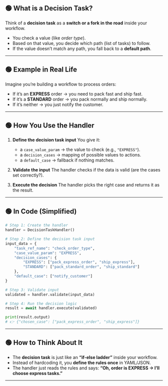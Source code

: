 ## 🟢 What is a Decision Task?

Think of a **decision task** as a **switch or a fork in the road** inside your workflow.

* You check a value (like *order type*).
* Based on that value, you decide which path (list of tasks) to follow.
* If the value doesn’t match any path, you fall back to a **default path**.

---

## 🟢 Example in Real Life

Imagine you’re building a workflow to process orders:

* If it’s an **EXPRESS** order → you need to pack fast and ship fast.
* If it’s a **STANDARD** order → you pack normally and ship normally.
* If it’s neither → you just notify the customer.

---

## 🟢 How You Use the Handler

1. **Define the decision task input**
   You give it:

   * a `case_value_param` → the value to check (e.g., `"EXPRESS"`).
   * a `decision_cases` → mapping of possible values to actions.
   * a `default_case` → fallback if nothing matches.

2. **Validate the input**
   The handler checks if the data is valid (are the cases set correctly?).

3. **Execute the decision**
   The handler picks the right case and returns it as the result.

---

## 🟢 In Code (Simplified)

```python
# Step 1: Create the handler
handler = DecisionTaskHandler()

# Step 2: Define the decision task input
input_data = {
    "task_ref_name": "check_order_type",
    "case_value_param": "EXPRESS",
    "decision_cases": {
        "EXPRESS": ["pack_express_order", "ship_express"],
        "STANDARD": ["pack_standard_order", "ship_standard"]
    },
    "default_case": ["notify_customer"]
}

# Step 3: Validate input
validated = handler.validate(input_data)

# Step 4: Run the decision logic
result = await handler.execute(validated)

print(result.output)
# 👉 {"chosen_case": ["pack_express_order", "ship_express"]}
```

---

## 🟢 How to Think About It

* The **decision task** is just like an **“if-else ladder”** inside your workflow.
* Instead of hardcoding it, you **define the rules once** in YAML/JSON.
* The handler just reads the rules and says:
  **“Oh, order is EXPRESS → I’ll choose express tasks.”**

---